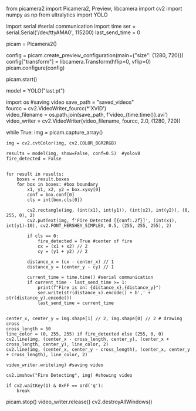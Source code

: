 from picamera2 import Picamera2, Preview, libcamera
import cv2
import numpy as np
from ultralytics import YOLO


import serial #serial communication
import time
ser = serial.Serial('/dev/ttyAMA0', 115200)
last_send_time = 0


picam = Picamera2()

config = picam.create_preview_configuration(main={"size": (1280, 720)}) 
config["transform"] = libcamera.Transform(hflip=0, vflip=0)
picam.configure(config)

picam.start()

model = YOLO("last.pt")


import os #saving video
save_path = "saved_videos"  
fourcc = cv2.VideoWriter_fourcc(*'XVID')  
video_filename = os.path.join(save_path, f'video_{time.time()}.avi')  
video_writer = cv2.VideoWriter(video_filename, fourcc, 2.0, (1280, 720))  

while True:
    img = picam.capture_array()
    
    img = cv2.cvtColor(img, cv2.COLOR_BGR2RGB)
    
    results = model(img, show=False, conf=0.5)  #yolov8
    fire_detected = False

    
    for result in results:
        boxes = result.boxes
        for box in boxes: #box boundary
            x1, y1, x2, y2 = box.xyxy[0]  
            conf = box.conf[0]  
            cls = int(box.cls[0]) 
            
            cv2.rectangle(img, (int(x1), int(y1)), (int(x2), int(y2)), (0, 255, 0), 2) 
            cv2.putText(img, f'Fire Detected [{conf:.2f}]', (int(x1), int(y1)-10), cv2.FONT_HERSHEY_SIMPLEX, 0.5, (255, 255, 255), 2)
            
            if cls == 0:
                fire_detected = True #center of fire
                cx = (x1 + x2) // 2 
                cy = (y1 + y2) // 2
            
            distance_x = (cx - center_x) // 1 
            distance_y = (center_y - cy) // 1 
                
            current_time = time.time() #serial communication
            if current_time - last_send_time >= 1: 
                print(f"Fire is on: {distance_x},{distance_y}")
                ser.write(str(distance_x).encode() + b',' + str(distance_y).encode())
                last_send_time = current_time    
                
                
    center_x, center_y = img.shape[1] // 2, img.shape[0] // 2 # drawing cross
    cross_length = 50
    line_color = (0, 255, 255) if fire_detected else (255, 0, 0) 
    cv2.line(img, (center_x - cross_length, center_y), (center_x + cross_length, center_y), line_color, 2)
    cv2.line(img, (center_x, center_y - cross_length), (center_x, center_y + cross_length), line_color, 2)
    
    video_writer.write(img) #saving video
    
    cv2.imshow("Fire Detecting", img) #showing video

    if cv2.waitKey(1) & 0xFF == ord('q'):
        break

picam.stop()
video_writer.release()
cv2.destroyAllWindows()
